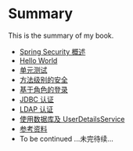 # Summary

This is the summary of my book.

* [Spring Security 概述](docs/overview.md)
* [Hello World](docs/hello-world.md)
* [单元测试](docs/hello-world-test.md)
* [方法级别的安全](docs/method-security.md)
* [基于角色的登录](docs/role-base-login.md)
* [JDBC 认证](docs/jdbc-authentication.md)
* [LDAP 认证](docs/ldap-authentication.md)
* [使用数据库及 UserDetailsService](docs/db-userdetailsservice.md)
* [参考资料](docs/references.md)
* To be continued ...未完待续...
